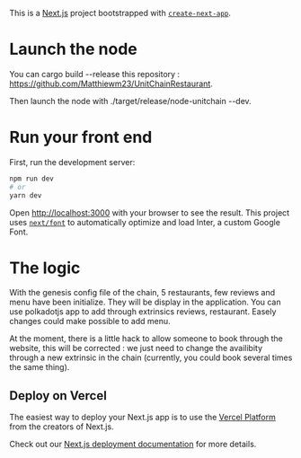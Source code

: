This is a [Next.js](https://nextjs.org/) project bootstrapped with [`create-next-app`](https://github.com/vercel/next.js/tree/canary/packages/create-next-app).

# Launch the node

You can cargo build --release this repository : https://github.com/Matthiewm23/UnitChainRestaurant.

Then launch the node with ./target/release/node-unitchain --dev. 

# Run your front end

First, run the development server:

```bash
npm run dev
# or
yarn dev
```

Open [http://localhost:3000](http://localhost:3000) with your browser to see the result.
This project uses [`next/font`](https://nextjs.org/docs/basic-features/font-optimization) to automatically optimize and load Inter, a custom Google Font.

# The logic

With the genesis config file of the chain, 5 restaurants, few reviews and menu have been initialize. They will be display in the application. 
You can use polkadotjs app to add through extrinsics reviews, restaurant. Easely changes could make possible to add menu. 

At the moment, there is a little hack to allow someone to book through the website, this will be corrected : we just need to change the availibity through a new extrinsic in the chain (currently, you could book several times the same thing). 

## Deploy on Vercel

The easiest way to deploy your Next.js app is to use the [Vercel Platform](https://vercel.com/new?utm_medium=default-template&filter=next.js&utm_source=create-next-app&utm_campaign=create-next-app-readme) from the creators of Next.js.

Check out our [Next.js deployment documentation](https://nextjs.org/docs/deployment) for more details.
